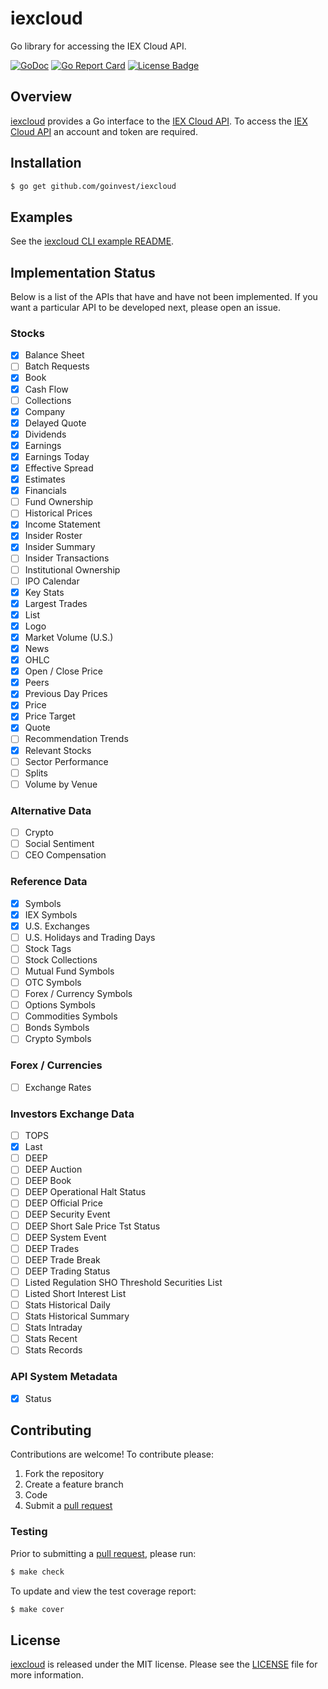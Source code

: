 # iexcloud

Go library for accessing the IEX Cloud API.

[![GoDoc][godoc badge]][godoc link]
[![Go Report Card][report badge]][report card]
[![License Badge][license badge]][LICENSE]

## Overview

[iexcloud][] provides a Go interface to the [IEX Cloud API][1]. To
access the [IEX Cloud API][1] an account and token are required.

## Installation

```bash
$ go get github.com/goinvest/iexcloud
```

## Examples

See the [iexcloud CLI example README][2].

## Implementation Status

Below is a list of the APIs that have and have not been implemented. If
you want a particular API to be developed next, please open an issue.

### Stocks

- [x] Balance Sheet
- [ ] Batch Requests
- [x] Book
- [x] Cash Flow
- [ ] Collections
- [x] Company
- [x] Delayed Quote
- [x] Dividends
- [x] Earnings
- [x] Earnings Today
- [x] Effective Spread
- [x] Estimates
- [x] Financials
- [ ] Fund Ownership
- [ ] Historical Prices
- [x] Income Statement
- [x] Insider Roster
- [x] Insider Summary
- [ ] Insider Transactions
- [ ] Institutional Ownership
- [ ] IPO Calendar
- [x] Key Stats
- [x] Largest Trades
- [x] List
- [x] Logo
- [x] Market Volume (U.S.)
- [x] News
- [x] OHLC
- [x] Open / Close Price
- [x] Peers
- [x] Previous Day Prices
- [x] Price
- [x] Price Target
- [x] Quote
- [ ] Recommendation Trends
- [x] Relevant Stocks
- [ ] Sector Performance
- [ ] Splits
- [ ] Volume by Venue

### Alternative Data

- [ ] Crypto
- [ ] Social Sentiment
- [ ] CEO Compensation

### Reference Data

- [x] Symbols
- [x] IEX Symbols
- [x] U.S. Exchanges
- [ ] U.S. Holidays and Trading Days
- [ ] Stock Tags
- [ ] Stock Collections
- [ ] Mutual Fund Symbols
- [ ] OTC Symbols
- [ ] Forex / Currency Symbols
- [ ] Options Symbols
- [ ] Commodities Symbols
- [ ] Bonds Symbols
- [ ] Crypto Symbols

### Forex / Currencies

- [ ] Exchange Rates

### Investors Exchange Data

- [ ] TOPS
- [x] Last
- [ ] DEEP
- [ ] DEEP Auction
- [ ] DEEP Book
- [ ] DEEP Operational Halt Status
- [ ] DEEP Official Price
- [ ] DEEP Security Event
- [ ] DEEP Short Sale Price Tst Status
- [ ] DEEP System Event
- [ ] DEEP Trades
- [ ] DEEP Trade Break
- [ ] DEEP Trading Status
- [ ] Listed Regulation SHO Threshold Securities List
- [ ] Listed Short Interest List
- [ ] Stats Historical Daily
- [ ] Stats Historical Summary
- [ ] Stats Intraday
- [ ] Stats Recent
- [ ] Stats Records

### API System Metadata

- [x] Status

## Contributing

Contributions are welcome! To contribute please:

1. Fork the repository
2. Create a feature branch
3. Code
4. Submit a [pull request][]

### Testing

Prior to submitting a [pull request][], please run:

```bash
$ make check
```

To update and view the test coverage report:

```bash
$ make cover
```

## License

[iexcloud][] is released under the MIT license. Please see the
[LICENSE][] file for more information.


[1]:https://iexcloud.io
[2]: https://github.com/goinvest/iexcloud/blob/master/examples/iexcloud/README.md
[iexcloud]: https://github.com/goinvest/iexcloud
[godoc badge]: https://godoc.org/github.com/goinvest/iexcloud?status.svg
[godoc link]: https://godoc.org/github.com/goinvest/iexcloud
[LICENSE]: https://github.com/goinvest/iexcloud/blob/master/LICENSE
[license badge]: https://img.shields.io/badge/license-MIT-blue.svg
[pull request]: https://help.github.com/articles/using-pull-requests
[report badge]: https://goreportcard.com/badge/github.com/goinvest/iexcloud
[report card]: https://goreportcard.com/report/github.com/goinvest/iexcloud
